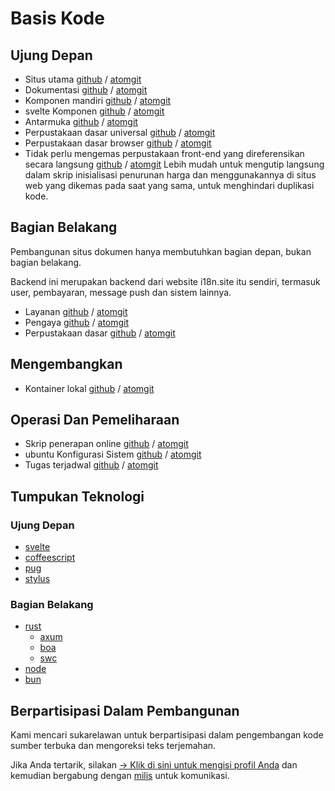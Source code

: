 # Basis Kode

## Ujung Depan

* Situs utama [github](https://github.com/i18n-site/site) / [atomgit](https://atomgit.com/i18n/proto)
* Dokumentasi [github](https://github.com/i18n-site/md) / [atomgit](https://atomgit.com/i18n/md)
* Komponen mandiri [github](https://github.com/i18n-site/18x) / [atomgit](https://atomgit.com/i18n/18x)
* svelte Komponen [github](https://github.com/i18n-site/plugin) / [atomgit](https://atomgit.com/i18n/plugin)
* Antarmuka [github](https://github.com/i18n-site/proto) / [atomgit](https://atomgit.com/i18n/proto)
* Perpustakaan dasar universal [github](https://github.com/i18n-site/lib) / [atomgit](https://atomgit.com/i18n/lib)
* Perpustakaan dasar browser [github](https://github.com/i18n-site/ie) / [atomgit](https://atomgit.com/i18n/ie)
* Tidak perlu mengemas perpustakaan front-end yang direferensikan secara langsung [github](https://github.com/i18n-site/x) / [atomgit](https://atomgit.com/i18n/x)
  Lebih mudah untuk mengutip langsung dalam skrip inisialisasi penurunan harga dan menggunakannya di situs web yang dikemas pada saat yang sama, untuk menghindari duplikasi kode.

## Bagian Belakang

Pembangunan situs dokumen hanya membutuhkan bagian depan, bukan bagian belakang.

Backend ini merupakan backend dari website i18n.site itu sendiri, termasuk user, pembayaran, message push dan sistem lainnya.

* Layanan [github](https://github.com/i18n-api/srv) / [atomgit](https://atomgit.com/i18n-api/srv)
* Pengaya [github](https://github.com/i18n-api/pub) / [atomgit](https://atomgit.com/i18n-api/pub)
* Perpustakaan dasar [github](https://github.com/i18n-site/rust) / [atomgit](https://atomgit.com/i18n/rust)

## Mengembangkan

* Kontainer lokal [github](https://github.com/i18n-api/srv.docker) / [atomgit](https://atomgit.com/i18n-api/srv.docker)

## Operasi Dan Pemeliharaan

* Skrip penerapan online [github](https://github.com/i18n-ops/ops) / [atomgit](https://atomgit.com/i18n-ops/ops)
* ubuntu Konfigurasi Sistem [github](https://github.com/i18n-ops/ubuntu) / [atomgit](https://atomgit.com/i18n-ops/ubuntu)
* Tugas terjadwal [github](https://github.com/i18n-cron/cron) / [atomgit](https://atomgit.com/i18n/cron)

## Tumpukan Teknologi

### Ujung Depan

* [svelte](//svelte.dev)
* [coffeescript](//coffeescript.org)
* [pug](https://github.com/pugjs/pug)
* [stylus](https://stylus.com)

### Bagian Belakang

* [rust](//rust.org)
  * [axum](//github.com/tokio-rs/axum)
  * [boa](//github.com/boa-dev/boa)
  * [swc](//swc.rs)
* [node](//nodejs.org)
* [bun](//bun.dev)

## Berpartisipasi Dalam Pembangunan

Kami mencari sukarelawan untuk berpartisipasi dalam pengembangan kode sumber terbuka dan mengoreksi teks terjemahan.

Jika Anda tertarik, silakan [→ Klik di sini untuk mengisi profil Anda](https://ggl.link/i18n) dan kemudian bergabung dengan [milis](https://groups.google.com/u/2/g/i18n-site) untuk komunikasi.